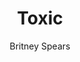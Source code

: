 ---
layout: post
title: Toxic 
author: Britney Spears
language: "Français"
image:
  artist: britney-spears.png
---